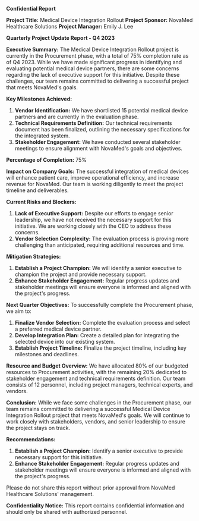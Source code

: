 **Confidential Report**

**Project Title:** Medical Device Integration Rollout
**Project Sponsor:** NovaMed Healthcare Solutions
**Project Manager:** Emily J. Lee

**Quarterly Project Update Report - Q4 2023**

**Executive Summary:**
The Medical Device Integration Rollout project is currently in the Procurement phase, with a total of 75% completion rate as of Q4 2023. While we have made significant progress in identifying and evaluating potential medical device partners, there are some concerns regarding the lack of executive support for this initiative. Despite these challenges, our team remains committed to delivering a successful project that meets NovaMed's goals.

**Key Milestones Achieved:**

1. **Vendor Identification:** We have shortlisted 15 potential medical device partners and are currently in the evaluation phase.
2. **Technical Requirements Definition:** Our technical requirements document has been finalized, outlining the necessary specifications for the integrated system.
3. **Stakeholder Engagement:** We have conducted several stakeholder meetings to ensure alignment with NovaMed's goals and objectives.

**Percentage of Completion:** 75%

**Impact on Company Goals:**
The successful integration of medical devices will enhance patient care, improve operational efficiency, and increase revenue for NovaMed. Our team is working diligently to meet the project timeline and deliverables.

**Current Risks and Blockers:**

1. **Lack of Executive Support:** Despite our efforts to engage senior leadership, we have not received the necessary support for this initiative. We are working closely with the CEO to address these concerns.
2. **Vendor Selection Complexity:** The evaluation process is proving more challenging than anticipated, requiring additional resources and time.

**Mitigation Strategies:**

1. **Establish a Project Champion:** We will identify a senior executive to champion the project and provide necessary support.
2. **Enhance Stakeholder Engagement:** Regular progress updates and stakeholder meetings will ensure everyone is informed and aligned with the project's progress.

**Next Quarter Objectives:**
To successfully complete the Procurement phase, we aim to:

1. **Finalize Vendor Selection:** Complete the evaluation process and select a preferred medical device partner.
2. **Develop Integration Plan:** Create a detailed plan for integrating the selected device into our existing system.
3. **Establish Project Timeline:** Finalize the project timeline, including key milestones and deadlines.

**Resource and Budget Overview:**
We have allocated 80% of our budgeted resources to Procurement activities, with the remaining 20% dedicated to stakeholder engagement and technical requirements definition. Our team consists of 12 personnel, including project managers, technical experts, and vendors.

**Conclusion:**
While we face some challenges in the Procurement phase, our team remains committed to delivering a successful Medical Device Integration Rollout project that meets NovaMed's goals. We will continue to work closely with stakeholders, vendors, and senior leadership to ensure the project stays on track.

**Recommendations:**

1. **Establish a Project Champion:** Identify a senior executive to provide necessary support for this initiative.
2. **Enhance Stakeholder Engagement:** Regular progress updates and stakeholder meetings will ensure everyone is informed and aligned with the project's progress.

Please do not share this report without prior approval from NovaMed Healthcare Solutions' management.

**Confidentiality Notice:**
This report contains confidential information and should only be shared with authorized personnel.